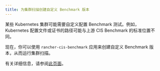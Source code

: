 ```yaml
---
title: 为集群扫描创建自定义 Benchmark 版本
---
```


某些 Kubernetes 集群可能需要自定义配置 Benchmark 测试。例如，Kubernetes 配置文件或证书的路径可能与上游 CIS Benchmark 的标准位置不同。

现在，你可以使用 `rancher-cis-benchmark` 应用来创建自定义 Benchmark 版本，从而运行集群扫描。

有关详细信息，请参阅[此页面](../../../explanations/integrations-in-rancher/cis-scans/custom-benchmark.md)。